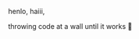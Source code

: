 henlo, haiii,

throwing code at a wall until it works 🤙

<!---
tnyxx/tnyxx is a ✨ special ✨ repository because its `README.md` (this file) appears on your GitHub profile.
You can click the Preview link to take a look at your changes.
--->
